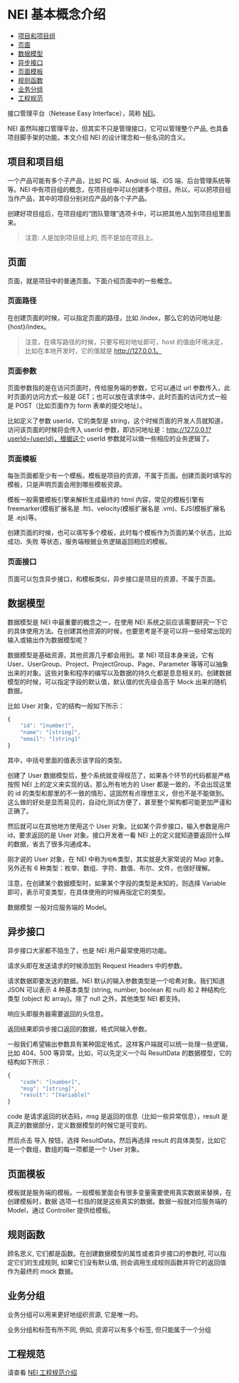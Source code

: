 # NEI 基本概念介绍

* [项目和项目组](#项目和项目组)
* [页面](#页面)
* [数据模型](#数据模型)
* [异步接口](#异步接口)
* [页面模板](#页面模板)
* [规则函数](#规则函数)
* [业务分组](#业务分组)
* [工程规范](#工程规范)

接口管理平台（Netease Easy Interface），简称 [NEI](http://nei.netease.com/)。

NEI 虽然叫接口管理平台，但其实不只是管理接口，它可以管理整个产品, 也具备项目脚手架的功能。本文介绍 NEI 的设计理念和一些名词的含义。

## 项目和项目组

一个产品可能有多个子产品，比如 PC 端、Android 端、iOS 端、后台管理系统等等。NEI 中有项目组的概念，在项目组中可以创建多个项目。所以，可以把项目组当作产品，其中的项目分别对应产品的各个子产品。

创建好项目组后，在项目组的“团队管理”选项卡中，可以把其他人加到项目组里面来。

>注意: 人是加到项目组上的, 而不是加在项目上。


## 页面

页面，就是项目中的普通页面。下面介绍页面中的一些概念。


### 页面路径

在创建页面的时候，可以指定页面的路径，比如 /index，那么它的访问地址是: {host}/index。

>注意，在填写路径的时候，只要写相对地址即可，host 的值由环境决定，比如在本地开发时，它的值就是 http://127.0.0.1。

### 页面参数

页面参数指的是在访问页面时，传给服务端的参数，它可以通过 url 参数传入，此时页面的访问方式一般是 GET；也可以放在请求体中，此时页面的访问方式一般是 POST（比如页面作为 form 表单的提交地址）。

比如定义了参数 userId，它的类型是 string，这个时候页面的开发人员就知道，访问该页面的时候将会传入 userId 参数，即访问地址是：http://127.0.0.1?userId={userId}，根据这个 userId 参数就可以做一些相应的业务逻辑了。

### 页面模板

每张页面都至少有一个模板。模板是项目的资源，不属于页面。创建页面时填写的模板，只是声明页面会用到哪些模板资源。

模板一般需要模板引擎来解析生成最终的 html 内容，常见的模板引擎有 freemarker(模板扩展名是 .ftl)、velocity(模板扩展名是 .vm)、EJS(模板扩展名是 .ejs)等。

创建页面的时候，也可以填写多个模板，此时每个模板作为页面的某个状态，比如 成功、失败 等状态，服务端根据业务逻辑返回相应的模板。


### 页面接口

页面可以包含异步接口，和模板类似，异步接口是项目的资源，不属于页面。


## 数据模型

数据模型是 NEI 中最重要的概念之一，在使用 NEI 系统之前应该需要研究一下它的具体使用方法。在创建其他资源的时候，也要思考是不是可以将一些经常出现的输入或输出作为数据模型呢？

数据模型是基础资源，其他资源几乎都会用到。拿 NEI 项目本身来说，它有 User、UserGroup、Project、ProjectGroup、Page、Parameter 等等可以抽象出来的对象。这些对象和程序的编写以及数据的持久化都是息息相关的。创建数据模型的时候，可以指定字段的默认值，默认值的优先级会高于 Mock 出来的随机数据。

比如 User 对象，它的结构一般如下所示：

```js
{
    "id": "[number]",
    "name": "[string]",
    "email": "[string]"
}
```

其中，中括号里面的值表示该字段的类型。

创建了 User 数据模型后，整个系统就变得规范了，如果各个环节的代码都是严格按照 NEI 上的定义来实现的话，那么所有地方的 User 都是一致的，不会出现这里的 id 的类型和那里的不一致的情形，这固然有点理想主义，但也不是不能做到。这么做的好处是显而易见的，自动化测试方便了，甚至整个架构都可能更加严谨和正确了。

然后就可以在其他地方使用这个 User 对象。比如某个异步接口，输入参数是用户 id，要求返回的是 User 对象。接口开发者一看 NEI 上的定义就知道要返回什么样的数据，省去了很多沟通成本。

刚才说的 User 对象，在 NEI 中称为`哈希`类型，其实就是大家常说的 Map 对象。另外还有 6 种类型：枚举、数组、字符、数值、布尔、文件，也很好理解。

注意，在创建某个数据模型时，如果某个字段的类型是未知的，则选择 Variable 即可，表示可变类型，在具体使用的时候再指定它的类型。

数据模型 一般对应服务端的 Model。


## 异步接口

异步接口大家都不陌生了，也是 NEI 用户最常使用的功能。

请求头即在发送请求的时候添加到 Request Headers 中的参数。

请求数据即要发送的数据。NEI 默认的输入参数类型是一个哈希对象。我们知道 JSON 可以表示 4 种基本类型 (string, number, boolean 和 null) 和 2 种结构化类型 (object 和 array)。除了 null 之外，其他类型 NEI 都支持。

响应头即服务器需要返回的头信息。

返回结果即异步接口返回的数据，格式同输入参数。

一般我们希望输出参数具有某种固定格式，这样客户端就可以统一处理一些逻辑，比如 404、500 等异常。比如，可以先定义一个叫 ResultData 的数据模型，它的结构如下所示：

```js
{
    "code": "[number]",
    "msg": "[string]",
    "result": "[Variable]"
}
```

code 是请求返回的状态码，msg 是返回的信息（比如一些异常信息），result 是真正的数据部分，定义数据模型的时候它是可变的。

然后点击 导入 按钮，选择 ResultData，然后再选择 result 的具体类型，比如它是一个数组，数组的每一项都是一个 User 对象。


## 页面模板

模板就是服务端的模板。一般模板里面会有很多变量需要使用真实数据来替换，在创建模板时，数据 选项一栏指的就是这些真实的数据。数据一般就对应服务端的 Model，通过 Controller 提供给模板。


## 规则函数

顾名思义, 它们都是函数。在创建数据模型的属性或者异步接口的参数时, 可以指定它们的生成规则, 如果它们没有默认值, 则会调用生成规则函数并将它的返回值作为最终的 mock 数据。


## 业务分组

业务分组可以用来更好地组织资源, 它是唯一的。

业务分组和标签有所不同, 例如, 资源可以有多个标签, 但只能属于一个分组


## 工程规范

请查看 [NEI 工程规范介绍](./工程规范介绍.md)







